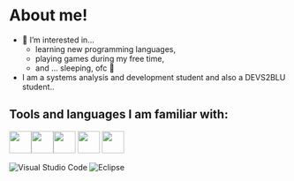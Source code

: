 # About me!
<div>
  
</div>

- :dizzy: I’m interested in... 
  - learning new programming languages, 
  - playing games during my free time, 
  - and ... sleeping, ofc :yawning_face:	                                  
- I am a systems analysis and development student and also a DEVS2BLU student..

## Tools and languages I am familiar with:
<img height="40" width="40" width="48%" src="https://cdn.jsdelivr.net/gh/devicons/devicon/icons/html5/html5-original.svg" /><img height="40" width="40" width="48%" src="https://cdn.jsdelivr.net/gh/devicons/devicon/icons/css3/css3-original.svg" /><img height="40" width="40" width="48%" src="https://cdn.jsdelivr.net/gh/devicons/devicon/icons/java/java-original.svg" />
<img height="40" width="40" width="48%" src="https://raw.githubusercontent.com/jucabnu/about_jucabnu/main/icons/mysql-icon.svg" />
<img height="40" width="40" width="48%" src="https://raw.githubusercontent.com/jucabnu/about_jucabnu/main/icons/javascript-icon.svg" />

![Visual Studio Code](https://img.shields.io/badge/Visual%20Studio%20Code-0078d7.svg?style=for-the-badge&logo=visual-studio-code&logoColor=white) ![Eclipse](https://img.shields.io/badge/Eclipse-FE7A16.svg?style=for-the-badge&logo=Eclipse&logoColor=white) 


